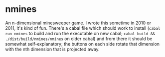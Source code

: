 nmines
======

An n-dimensional minesweeper game.  I wrote this sometime in 2010 or 2011, it's kind of fun.  There's a cabal file which should work to install (`cabal run nmines` to build and run the executable on new cabal; `cabal build && ./dist/build/nmines/nmines` on older cabal) and from there it should be somewhat self-explanatory; the buttons on each side rotate that dimension with the nth dimension that is projected away.
